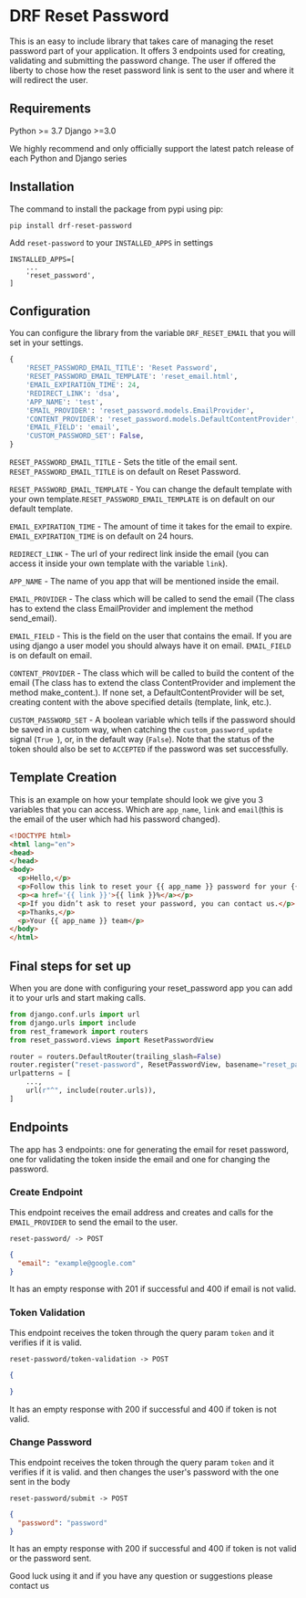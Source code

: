  # DRF Reset Password

This is an easy to include library that takes care of managing the reset password part of your application.
It offers 3 endpoints used for creating, validating and submitting the password change. The user if offered
the liberty to chose how the reset password link is sent to the user and where it will redirect the user.

## Requirements

Python >= 3.7
Django >=3.0

We highly recommend and only officially support the latest patch release of each Python and Django series

 ## Installation
 
 The command to install the package from pypi using pip:

```
pip install drf-reset-password
```

Add ``reset-password`` to your `INSTALLED_APPS` in settings

```.python
INSTALLED_APPS=[
    ...
    'reset_password',
]
```

 ## Configuration

You can configure the library from the variable `DRF_RESET_EMAIL` that you will set in your settings.

```python
{
    'RESET_PASSWORD_EMAIL_TITLE': 'Reset Password',
    'RESET_PASSWORD_EMAIL_TEMPLATE': 'reset_email.html',
    'EMAIL_EXPIRATION_TIME': 24,
    'REDIRECT_LINK': 'dsa',
    'APP_NAME': 'test',
    'EMAIL_PROVIDER': 'reset_password.models.EmailProvider',
    'CONTENT_PROVIDER': 'reset_password.models.DefaultContentProvider',
    'EMAIL_FIELD': 'email',
    'CUSTOM_PASSWORD_SET': False,
}
```

`RESET_PASSWORD_EMAIL_TITLE` - Sets the title of the email sent. `RESET_PASSWORD_EMAIL_TITLE` is on default on Reset Password.

`RESET_PASSWORD_EMAIL_TEMPLATE` -  You can change the default template with your own template.`RESET_PASSWORD_EMAIL_TEMPLATE` is on default on our default template.

`EMAIL_EXPIRATION_TIME` - The amount of time it takes for the email to expire. `EMAIL_EXPIRATION_TIME` is on default on 24 hours.

`REDIRECT_LINK` - The url of your redirect link inside the email (you can access it inside your own template with the variable `link`).

`APP_NAME` - The name of you app that will be mentioned inside the email.

`EMAIL_PROVIDER` - The class which will be called to send the email (The class has to extend the class EmailProvider and implement the method send_email).

`EMAIL_FIELD` - This is the field on the user that contains the email. If you are using django a user model
you should always have it on email. `EMAIL_FIELD` is on default on email.

`CONTENT_PROVIDER` - The class which will be called to build the content of the email
 (The class has to extend the class ContentProvider and implement the method
  make_content.). If none set, a DefaultContentProvider will be set, creating content
   with the above specified details (template, link, etc.).
  
`CUSTOM_PASSWORD_SET` - A boolean variable which tells if the password should be
 saved in a custom way, when catching the `custom_password_update` signal (`True
 `), or, in the default way (`False`). Note that the status of the token should also
  be set to `ACCEPTED` if the password was set successfully.


## Template Creation 

This is an example on how your template should look we give you 3 variables that you can access. Which are
`app_name`, `link` and `email`(this is the email of the user which had his password changed).


```html
<!DOCTYPE html>
<html lang="en">
<head>
</head>
<body>
  <p>Hello,</p>
  <p>Follow this link to reset your {{ app_name }} password for your {{ email }} account.</p>
  <p><a href='{{ link }}'>{{ link }}%</a></p>
  <p>If you didn’t ask to reset your password, you can contact us.</p>
  <p>Thanks,</p>
  <p>Your {{ app_name }} team</p>
</body>
</html>
```

## Final steps for set up

When you are done with configuring your reset_password app you can add it to your urls and start making calls.

```python
from django.conf.urls import url
from django.urls import include
from rest_framework import routers
from reset_password.views import ResetPasswordView

router = routers.DefaultRouter(trailing_slash=False)
router.register("reset-password", ResetPasswordView, basename="reset_password")
urlpatterns = [
    ...,
    url(r"^", include(router.urls)),
]
```

## Endpoints

The app has 3 endpoints: one for generating the email for reset password, one for validating the token inside 
the email and one for changing the password.

### Create Endpoint

This endpoint receives the email address and creates and calls for the `EMAIL_PROVIDER` to send the email to the
user.

```
reset-password/ -> POST
```

```json
{
  "email": "example@google.com"
}
```

It has an empty response with 201 if successful and 400 if email is not valid.

### Token Validation

This endpoint receives the token through the query param `token` and it verifies if it is valid.

```
reset-password/token-validation -> POST
```

```json
{

}
```

It has an empty response with 200 if successful and 400 if token is not valid.


### Change Password

This endpoint receives the token through the query param `token` and it verifies if it is valid. and then changes
the user's password with the one sent in the body

```
reset-password/submit -> POST
```

```json
{
  "password": "password"
}
```

It has an empty response with 200 if successful and 400 if token is not valid or the password sent.



Good luck using it and if you have any question or suggestions please contact us



